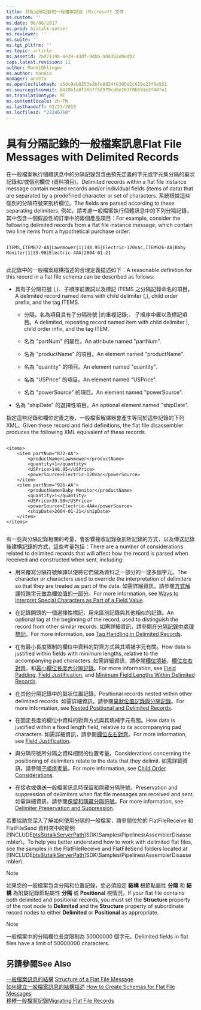 ```yaml
---
title: 具有分隔記錄的一般檔案訊息 |Microsoft 文件
ms.custom: ''
ms.date: 06/08/2017
ms.prod: biztalk-server
ms.reviewer: ''
ms.suite: ''
ms.tgt_pltfrm: ''
ms.topic: article
ms.assetid: 7ad7119b-4e39-43df-9dba-a04382eb6db2
caps.latest.revision: 11
author: MandiOhlinger
ms.author: mandia
manager: anneta
ms.openlocfilehash: a5dc9eb0253e2bfe8824f6395e1c619c23f0e551
ms.sourcegitcommit: 8418b1a8f38b7f56979cd6e203f0b591e2f40fe1
ms.translationtype: MT
ms.contentlocale: zh-TW
ms.lasthandoff: 03/23/2018
ms.locfileid: "22246710"
---
```

# <a name="flat-file-messages-with-delimited-records"></a><span data-ttu-id="981e6-102">具有分隔記錄的一般檔案訊息</span><span class="sxs-lookup"><span data-stu-id="981e6-102">Flat File Messages with Delimited Records</span></span>
<span data-ttu-id="981e6-103">在一般檔案執行個體訊息中的分隔記錄包含由預先定義的字元或字元集分隔的巢狀記錄和/或個別欄位 (資料項目)。</span><span class="sxs-lookup"><span data-stu-id="981e6-103">Delimited records within a flat file instance message contain nested records and/or individual fields (items of data) that are separated by a predefined character or set of characters.</span></span> <span data-ttu-id="981e6-104">系統根據這些個別的分隔符號來剖析欄位。</span><span class="sxs-lookup"><span data-stu-id="981e6-104">The fields are parsed according to these separating delimiters.</span></span> <span data-ttu-id="981e6-105">例如，請考慮一般檔案執行個體訊息中的下列分隔記錄，其中包含一個假設性的訂單中的兩個產品項目：</span><span class="sxs-lookup"><span data-stu-id="981e6-105">For example, consider the following delimited records from a flat file instance message, which contain two line items from a hypothetical purchase order:</span></span>  
  
```  
  
ITEMS,ITEM872-AA|Lawnmower|1|148.95|Electric-120vac,ITEM926-AA|Baby Monitor|1|39.98|Electric-4AA|2004-01-21  
  
```  
  
 <span data-ttu-id="981e6-106">此記錄中的一般檔案結構描述的合理定義描述如下︰</span><span class="sxs-lookup"><span data-stu-id="981e6-106">A reasonable definition for this record in a flat file schema can be described as follows:</span></span>  
  
-   <span data-ttu-id="981e6-107">具有子分隔符號 (,)、子順序前置詞以及標記 ITEMS 之分隔記錄命名的項目。</span><span class="sxs-lookup"><span data-stu-id="981e6-107">A delimited record named items with child delimiter (,), child order prefix, and the tag ITEMS.</span></span>  
  
    -   <span data-ttu-id="981e6-108">分隔，名為項目具有子分隔符號 &#124;的重複記錄;、 子順序中置以及標記項目。</span><span class="sxs-lookup"><span data-stu-id="981e6-108">A delimited, repeating record named item with child delimiter &#124;, child order infix, and the tag ITEM.</span></span>  
  
    -   <span data-ttu-id="981e6-109">名為 "partNum" 的屬性。</span><span class="sxs-lookup"><span data-stu-id="981e6-109">An attribute named "partNum".</span></span>  
  
    -   <span data-ttu-id="981e6-110">名為 "productName" 的項目。</span><span class="sxs-lookup"><span data-stu-id="981e6-110">An element named "productName".</span></span>  
  
    -   <span data-ttu-id="981e6-111">名為 "quantity" 的項目。</span><span class="sxs-lookup"><span data-stu-id="981e6-111">An element named "quantity".</span></span>  
  
    -   <span data-ttu-id="981e6-112">名為 "USPrice" 的項目。</span><span class="sxs-lookup"><span data-stu-id="981e6-112">An element named "USPrice".</span></span>  
  
    -   <span data-ttu-id="981e6-113">名為 "powerSource" 的項目。</span><span class="sxs-lookup"><span data-stu-id="981e6-113">An element named "powerSource".</span></span>  
  
-   <span data-ttu-id="981e6-114">名為 "shipDate" 的選擇性項目。</span><span class="sxs-lookup"><span data-stu-id="981e6-114">An optional element named "shipDate".</span></span>  
  
 <span data-ttu-id="981e6-115">指定這些記錄和欄位定義之後，一般檔案解譯器會產生等同於這些記錄的下列 XML。</span><span class="sxs-lookup"><span data-stu-id="981e6-115">Given these record and field definitions, the flat file disassembler produces the following XML equivalent of these records.</span></span>  
  
```  
  
<items>  
    <item partNum="872-AA">  
        <productName>Lawnmower</productName>  
        <quantity>1</quantity>  
        <USPrice>148.95</USPrice>  
        <powerSource>Electric-120vac</powerSource>  
    </item>  
    <item partNum="926-AA">  
        <productName>Baby Monitor</productName>  
        <quantity>1</quantity>  
        <USPrice>39.98</USPrice>  
        <powerSource>Electric-4AA</powerSource>  
        <shipDate>2004-01-21</shipDate>  
    </item>  
</items>  
  
```  
  
 <span data-ttu-id="981e6-116">有一些與分隔記錄相關的考量，會影響接收記錄後剖析記錄的方式，以及傳送記錄後建構記錄的方式，這些考量包括：</span><span class="sxs-lookup"><span data-stu-id="981e6-116">There are a number of considerations related to delimited records that will affect how the record is parsed when received and constructed when sent, including:</span></span>  
  
-   <span data-ttu-id="981e6-117">用來覆寫分隔符號解譯以便將它們做為資料之一部分的一或多個字元。</span><span class="sxs-lookup"><span data-stu-id="981e6-117">The character or characters used to override the interpretation of delimiters so that they are treated as part of the data.</span></span> <span data-ttu-id="981e6-118">如需詳細資訊，請參閱[方式解譯特殊字元做為欄位值的一部分](../core/ways-to-interpret-special-characters-as-part-of-a-field-value.md)。</span><span class="sxs-lookup"><span data-stu-id="981e6-118">For more information, see [Ways to Interpret Special Characters as Part of a Field Value](../core/ways-to-interpret-special-characters-as-part-of-a-field-value.md).</span></span>  
  
-   <span data-ttu-id="981e6-119">在記錄開頭的一個選擇性標記，用來區別記錄與其他相似的記錄。</span><span class="sxs-lookup"><span data-stu-id="981e6-119">An optional tag at the beginning of the record, used to distinguish the record from other similar records.</span></span> <span data-ttu-id="981e6-120">如需詳細資訊，請參閱[在分隔記錄中處理標記](../core/tag-handling-in-delimited-records.md)。</span><span class="sxs-lookup"><span data-stu-id="981e6-120">For more information, see [Tag Handling in Delimited Records](../core/tag-handling-in-delimited-records.md).</span></span>  
  
-   <span data-ttu-id="981e6-121">在有最小長度限制的欄位中資料的對齊方式與其填補字元有關。</span><span class="sxs-lookup"><span data-stu-id="981e6-121">How data is justified within fields with minimum lengths, relative to the accompanying pad characters.</span></span> <span data-ttu-id="981e6-122">如需詳細資訊，請參閱[欄位填補](../core/field-padding.md)，[欄位左右對齊](../core/field-justification.md)，和[最小欄位長度內分隔記錄](../core/minimum-field-lengths-within-delimited-records.md)。</span><span class="sxs-lookup"><span data-stu-id="981e6-122">For more information, see [Field Padding](../core/field-padding.md), [Field Justification](../core/field-justification.md), and [Minimum Field Lengths Within Delimited Records](../core/minimum-field-lengths-within-delimited-records.md).</span></span>  
  
-   <span data-ttu-id="981e6-123">在其他分隔記錄中的巢狀位置記錄。</span><span class="sxs-lookup"><span data-stu-id="981e6-123">Positional records nested within other delimited records.</span></span> <span data-ttu-id="981e6-124">如需詳細資訊，請參閱[巢狀位置記錄與分隔記錄](../core/nested-positional-and-delimited-records.md)。</span><span class="sxs-lookup"><span data-stu-id="981e6-124">For more information, see [Nested Positional and Delimited Records](../core/nested-positional-and-delimited-records.md).</span></span>  
  
-   <span data-ttu-id="981e6-125">在固定長度的欄位中資料的對齊方式與其填補字元有關。</span><span class="sxs-lookup"><span data-stu-id="981e6-125">How data is justified within a fixed length field, relative to its accompanying pad characters.</span></span> <span data-ttu-id="981e6-126">如需詳細資訊，請參閱[欄位左右對齊](../core/field-justification.md)。</span><span class="sxs-lookup"><span data-stu-id="981e6-126">For more information, see [Field Justification](../core/field-justification.md).</span></span>  
  
-   <span data-ttu-id="981e6-127">與分隔符號所分隔之資料相關的位置考量。</span><span class="sxs-lookup"><span data-stu-id="981e6-127">Considerations concerning the positioning of delimiters relate to the data that they delimit.</span></span> <span data-ttu-id="981e6-128">如需詳細資訊，請參閱[子順序考量](../core/child-order-considerations.md)。</span><span class="sxs-lookup"><span data-stu-id="981e6-128">For more information, see [Child Order Considerations](../core/child-order-considerations.md).</span></span>  
  
-   <span data-ttu-id="981e6-129">在接收或傳送一般檔案訊息時保留和隱藏分隔符號。</span><span class="sxs-lookup"><span data-stu-id="981e6-129">Preservation and suppression of delimiters when flat file messages are received and sent.</span></span> <span data-ttu-id="981e6-130">如需詳細資訊，請參閱[保留和隱藏分隔符號](../core/delimiter-preservation-and-suppression.md)。</span><span class="sxs-lookup"><span data-stu-id="981e6-130">For more information, see [Delimiter Preservation and Suppression](../core/delimiter-preservation-and-suppression.md).</span></span>  
  
 <span data-ttu-id="981e6-131">若要協助您深入了解如何使用分隔的一般檔案，請參閱位於的 FlatFileReceive 和 FlatFileSend 資料夾中的範例[!INCLUDE[btsBiztalkServerPath](../includes/btsbiztalkserverpath-md.md)]SDK\Samples\Pipelines\AssemblerDisassembler\\。</span><span class="sxs-lookup"><span data-stu-id="981e6-131">To help you better understand how to work with delimited flat files, see the samples in the FlatFileReceive and FlatFileSend folders located at [!INCLUDE[btsBiztalkServerPath](../includes/btsbiztalkserverpath-md.md)]SDK\Samples\Pipelines\AssemblerDisassembler\\.</span></span>  
  
> [!NOTE]
>  <span data-ttu-id="981e6-132">如果您的一般檔案包含分隔和位置記錄，您必須設定 **結構** 根節點屬性 **分隔** 和 **結構** 為附屬記錄節點屬性 **分隔** 或 **Positional** 視情況。</span><span class="sxs-lookup"><span data-stu-id="981e6-132">If your flat file contains both delimited and positional records, you must set the **Structure** property of the root node to **Delimited** and the **Structure** property of subordinate record nodes to either **Delimited** or **Positional** as appropriate.</span></span>  
  
> [!NOTE]
>  <span data-ttu-id="981e6-133">一般檔案中的分隔欄位長度限制為 50000000 個字元。</span><span class="sxs-lookup"><span data-stu-id="981e6-133">Delimited fields in flat files have a limit of 50000000 characters.</span></span>  
  
## <a name="see-also"></a><span data-ttu-id="981e6-134">另請參閱</span><span class="sxs-lookup"><span data-stu-id="981e6-134">See Also</span></span>  
 <span data-ttu-id="981e6-135">[一般檔案訊息的結構](../core/structure-of-a-flat-file-message.md) </span><span class="sxs-lookup"><span data-stu-id="981e6-135">[Structure of a Flat File Message](../core/structure-of-a-flat-file-message.md) </span></span>  
 <span data-ttu-id="981e6-136">[如何建立一般檔案訊息的結構描述](../core/how-to-create-schemas-for-flat-file-messages.md) </span><span class="sxs-lookup"><span data-stu-id="981e6-136">[How to Create Schemas for Flat File Messages](../core/how-to-create-schemas-for-flat-file-messages.md) </span></span>  
 [<span data-ttu-id="981e6-137">移轉一般檔案記錄</span><span class="sxs-lookup"><span data-stu-id="981e6-137">Migrating Flat File Records</span></span>](../core/migrating-flat-file-records.md)
